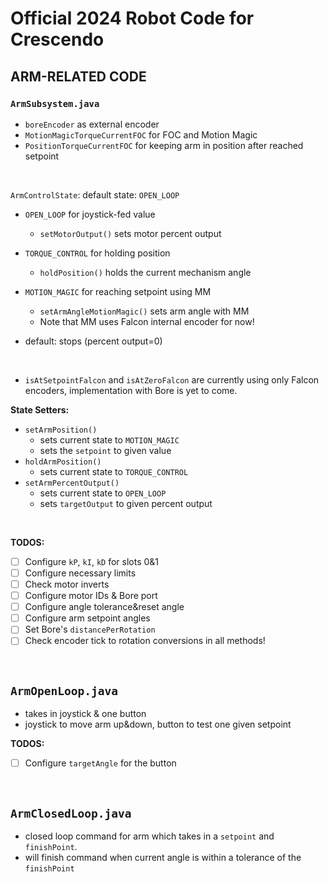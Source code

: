 # Official 2024 Robot Code for Crescendo

## ARM-RELATED CODE

### `ArmSubsystem.java`
- `boreEncoder` as external encoder
- `MotionMagicTorqueCurrentFOC` for FOC and Motion Magic
- `PositionTorqueCurrentFOC` for keeping arm in position after reached setpoint

<br>

`ArmControlState`:
default state: `OPEN_LOOP`
- `OPEN_LOOP` for joystick-fed value
    - `setMotorOutput()` sets motor percent output

- `TORQUE_CONTROL` for holding position
    - `holdPosition()` holds the current mechanism angle

- `MOTION_MAGIC` for reaching setpoint using MM
    - `setArmAngleMotionMagic()` sets arm angle with MM
    - Note that MM uses Falcon internal encoder for now!

- default: stops (percent output=0)

<br>

- `isAtSetpointFalcon` and `isAtZeroFalcon` are currently using only Falcon encoders, implementation with Bore is yet to come.

**State Setters:**
- `setArmPosition()`
    - sets current state to `MOTION_MAGIC` 
    - sets the `setpoint` to given value
- `holdArmPosition()`
    - sets current state to `TORQUE_CONTROL`
- `setArmPercentOutput()`
    - sets current state to `OPEN_LOOP`
    - sets `targetOutput` to given percent output

<br>

**TODOS:**
- [ ] Configure `kP`, `kI`, `kD` for slots 0&1
- [ ] Configure necessary limits
- [ ] Check motor inverts
- [ ] Configure motor IDs & Bore port
- [ ] Configure angle tolerance&reset angle
- [ ] Configure arm setpoint angles
- [ ] Set Bore's `distancePerRotation`
- [ ] Check encoder tick to rotation conversions in all methods!

<br>

## `ArmOpenLoop.java`
- takes in joystick & one button
- joystick to move arm up&down, button to test one given setpoint

**TODOS:**
- [ ] Configure `targetAngle` for the button

<br>

## `ArmClosedLoop.java`
- closed loop command for arm which takes in a `setpoint` and `finishPoint`.
- will finish command when current angle is within a tolerance of the `finishPoint`
